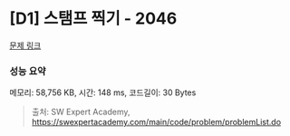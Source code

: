 # [D1] 스탬프 찍기 - 2046 

[문제 링크](https://swexpertacademy.com/main/code/problem/problemDetail.do?contestProbId=AV5QKdT6AyYDFAUq) 

### 성능 요약

메모리: 58,756 KB, 시간: 148 ms, 코드길이: 30 Bytes



> 출처: SW Expert Academy, https://swexpertacademy.com/main/code/problem/problemList.do
